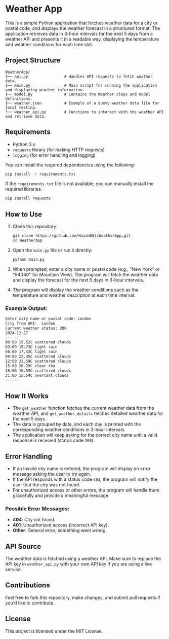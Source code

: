 # Weather App

This is a simple Python application that fetches weather data for a city or postal code, and displays the weather
forecast in a structured format. The application retrieves data in 3-hour intervals for the next 5 days from a weather
API and presents it in a readable way, displaying the temperature and weather conditions for each time slot.

## Project Structure

```
WeatherApp/
├── api.py                # Handles API requests to fetch weather data.
├── main.py               # Main script for running the application and displaying weather information.
├── model.py              # Contains the Weather class and model definitions.
├── weather.json          # Example of a dummy weather data file for local testing.
└── weather_api.py        # Functions to interact with the weather API and retrieve data.
```

## Requirements

- Python 3.x
- `requests` library (for making HTTP requests)
- `logging` (for error handling and logging)

You can install the required dependencies using the following:

```bash
pip install -r requirements.txt
```

If the `requirements.txt` file is not available, you can manually install the required libraries:

```bash
pip install requests
```

## How to Use

1. Clone this repository:

   ```bash
   git clone https://github.com/Hasan082/WeatherApp.git
   cd WeatherApp
   ```

2. Open the `main.py` file or run it directly:

   ```bash
   python main.py
   ```

3. When prompted, enter a city name or postal code (e.g., "New York" or "94040" for Mountain View). The program will
   fetch the weather data and display the forecast for the next 5 days in 3-hour intervals.

4. The program will display the weather conditions such as the temperature and weather description at each time
   interval.

### Example Output:

```bash
Enter city name or postal code: London
City from API:  London
Current weather status: 200
2024-12-27
------
00:00 15.52C scattered clouds
03:00 15.73C light rain
06:00 17.43C light rain
09:00 22.45C scattered clouds
12:00 22.59C scattered clouds
15:00 20.29C clear sky
18:00 16.59C scattered clouds
21:00 15.54C overcast clouds
------
```

## How It Works

- The `get_weather` function fetches the current weather data from the weather API, and `get_weather_details` fetches
  detailed weather data for the next 5 days.
- The data is grouped by date, and each day is printed with the corresponding weather conditions in 3-hour intervals.
- The application will keep asking for the correct city name until a valid response is received (status code `200`).

## Error Handling

- If an invalid city name is entered, the program will display an error message asking the user to try again.
- If the API responds with a status code `404`, the program will notify the user that the city was not found.
- For unauthorized access or other errors, the program will handle them gracefully and provide a meaningful message.

### Possible Error Messages:

- **404**: City not found.
- **401**: Unauthorized access (incorrect API key).
- **Other**: General error, something went wrong.

## API Source

The weather data is fetched using a weather API. Make sure to replace the API key in `weather_api.py` with your own API
key if you are using a live service.

## Contributions

Feel free to fork this repository, make changes, and submit pull requests if you'd like to contribute.

## License

This project is licensed under the MIT License.